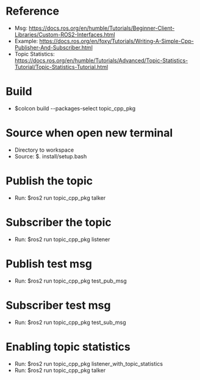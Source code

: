 # Reference
- Msg: https://docs.ros.org/en/humble/Tutorials/Beginner-Client-Libraries/Custom-ROS2-Interfaces.html
- Example: https://docs.ros.org/en/foxy/Tutorials/Writing-A-Simple-Cpp-Publisher-And-Subscriber.html
- Topic Statistics: https://docs.ros.org/en/humble/Tutorials/Advanced/Topic-Statistics-Tutorial/Topic-Statistics-Tutorial.html

# Build
- $colcon build --packages-select topic_cpp_pkg

# Source when open new terminal
- Directory to workspace
- Source: $. install/setup.bash

# Publish the topic
- Run: $ros2 run topic_cpp_pkg talker

# Subscriber the topic
- Run: $ros2 run topic_cpp_pkg listener

# Publish test msg
- Run: $ros2 run topic_cpp_pkg test_pub_msg

# Subscriber test msg
- Run: $ros2 run topic_cpp_pkg test_sub_msg

# Enabling topic statistics
- Run: $ros2 run topic_cpp_pkg listener_with_topic_statistics
- Run: $ros2 run topic_cpp_pkg talker
